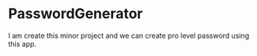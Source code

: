 # PasswordGenerator
I am create this minor project and we can create pro level password using this app.
